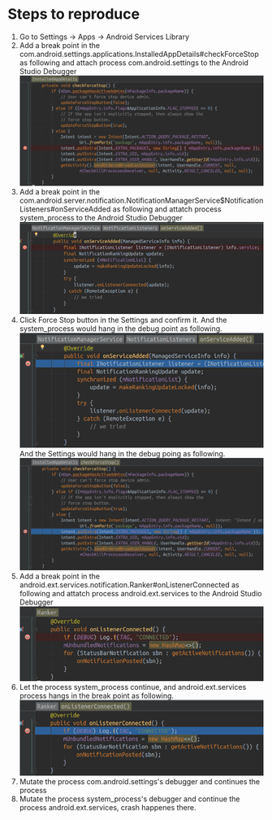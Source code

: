 # Steps to reproduce

1. Go to Settings -> Apps -> Android Services Library
2. Add a break point in the com.android.settings.applications.InstalledAppDetails#checkForceStop as following and attach process com.android.settings to the Android Studio Debugger
![Break point](1.png)
3. Add a break point in the com.android.server.notification.NotificationManagerService$NotificationListeners#onServiceAdded as following and attatch process system_process to the Android Studio Debugger
![Break point](2.png)
4. Click Force Stop button in the Settings and confirm it. And the system_process would hang in the debug point as following.
![hang](3.png)
And the Settings would hang in the debug poing as following.
![hang](4.png)
5. Add a break point in the android.ext.services.notification.Ranker#onListenerConnected as following and attatch process android.ext.services to the Android Studio Debugger
![Break point](5.png)
6. Let the process system_process continue, and android.ext.services process hangs in the break point as following.
![hang](6.png)
7. Mutate the process com.android.settings's debugger and continues the process
8. Mutate the process system_process's debugger and continue the process android.ext.services, crash happenes there.